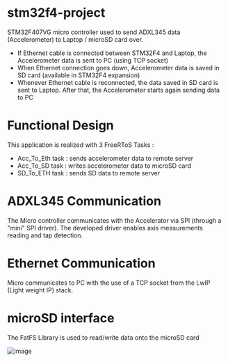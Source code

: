 # stm32f4-project
STM32F407VG micro controller used to send ADXL345 data (Accelerometer) to Laptop / microSD card over.
- If Ethernet cable is connected between STM32F4 and Laptop, the Accelerometer data is sent to PC (using TCP socket)
- When Ethernet connection goes down, Accelerometer data is saved in SD card (available in STM32F4 expansion) 
- Whenever Ethernet cable is reconnected, the data saved in SD card is sent to Laptop. After that, the Accelerometer starts again sending data to PC

# Functional Design 
This application is realized with 3 FreeRToS Tasks :
- Acc_To_Eth task : sends accelerometer data to remote server 
- Acc_To_SD task : writes accelerometer data to microSD card
- SD_To_ETH task : sends SD data to remote server

# ADXL345 Communication
The Micro controller communicates with the Accelerator via SPI (through a "mini" SPI driver).
The developed driver enables axis measurements reading and tap detection.

# Ethernet Communication 
Micro communicates to PC with the use of a TCP socket from the LwIP (Light weight IP) stack.  

# microSD interface
The FatFS Library is used to read/write data onto the microSD card

![image](https://user-images.githubusercontent.com/94836571/148701100-724250b8-dc97-463e-80a4-a5cccae53ecd.png)
